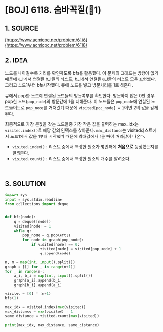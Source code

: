 # [BOJ] 6118. 숨바꼭질(🥈1)

## 1. SOURCE

[https://www.acmicpc.net/problem/6118](https://www.acmicpc.net/problem/6118)

## 2. IDEA

노드를 나아갈수록 거리를 확인하도록 bfs를 활용했다. 이 문제의 그래프는 방향이 없기 때문에 a_i에서 연결된 b_i들의 리스트, b_i에서 연결된 a_i들의 리스트 모두 표현했다. 그리고 노드1부터 bfs시작했다.
큐에 노드를 넣고 방문처리를 1로 해준다. 

큐에서 pop한 노드에 연결된 노드들의 방문여부를 확인한다. 방문하지 않은 0인 경우 pop한 노드(`pop_node`)의 방문값에 1을 더해준다. 이 노드들은 `pop_node`에 연결된 노드들이므로 `pop_node`를  거쳐갔기 때문에 `visited[pop_node] = 1`이면 2의 값을 갖게 된다.

최종적으로 가장 큰값을 갖는 노드들중 가장 작은 값을 출력하는 max_idx는 `visited.index()`로 해당 값의 인덱스를 찾아준다. `max_distance`는 visited리스트에서 노드1에서 값을 1부터 시작했기 때문에 최대값에서 1을 빼야 거리값이 나온다.

- `visited.index()` :  리스트 중에서 특정한 원소가 몇번째에 **처음으로** 등장했는지를 알려준다.
- `visited.count()` :  리스트 중에서 특정한 원소의 개수를 알려준다.

<BR>

## 3. SOLUTION

```python
import sys
input = sys.stdin.readline
from collections import deque


def bfs(node):
	q = deque([node])
	visited[node] = 1
	while q:
		pop_node = q.popleft()
		for node in graph[pop_node]:
			if visited[node] == 0:
				visited[node] = visited[pop_node] + 1
				q.append(node)

n, m = map(int, input().split())
graph = [[] for _ in range(n+1)]
for _ in range(m):
	a_i, b_i = map(int, input().split())
	graph[a_i].append(b_i)
	graph[b_i].append(a_i)

visited = [0] * (n+1)
bfs(1)

max_idx = visited.index(max(visited))
max_distance = max(visited) - 1
same_distance = visited.count(max(visited))

print(max_idx, max_distance, same_distance)
```

